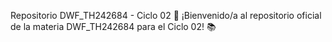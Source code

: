 Repositorio DWF_TH242684 - Ciclo 02 🚀
¡Bienvenido/a al repositorio oficial de la materia DWF_TH242684 para el Ciclo 02! 📚

